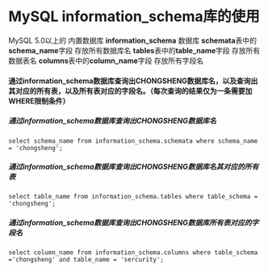 #  MySQL information_schema库的使用

MySQL 5.0以上的 内置数据库 
**information_schema** 数据库
**schemata**表中的**schema_name**字段 存放所有数据库名
**tables**表中的**table_name**字段 存放所有数据表名
**columns**表中的**column_name**字段 存放所有字段名

#### 通过information_schema数据库查询出CHONGSHENG数据库名，以及查询出其对应的所有表，以及所有表对应的字段名。（每次查询的结果仅为一条需要加WHERE限制条件）

#####  通过information_schema数据库查询出CHONGSHENG数据库名

```mysql
select schema_name from information_schema.schemata where schema_name = 'chongsheng';
```

##### 通过information_schema数据库查询出CHONGSHENG数据库名其对应的所有表

```mysql
select table_name from information_schema.tables where table_schema = 'chongsheng';
```

##### 通过information_schema数据库查询出CHONGSHENG数据库所有表对应的字段名

```mysql
select column_name from information_schema.columns where table_schema ='chongsheng' and table_name = 'sercurity'; 
```

